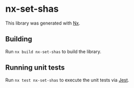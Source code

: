 # nx-set-shas

This library was generated with [Nx](https://nx.dev).

## Building

Run `nx build nx-set-shas` to build the library.

## Running unit tests

Run `nx test nx-set-shas` to execute the unit tests via [Jest](https://jestjs.io).
